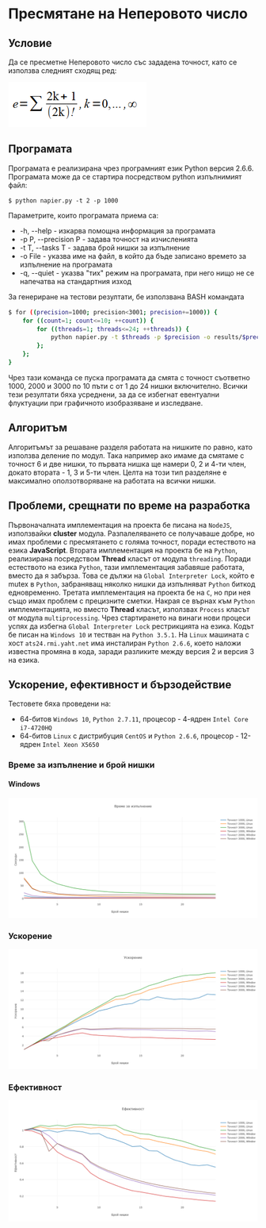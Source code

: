 # Пресмятане на Неперовото число

## Условие
Да се пресметне Неперовото число със зададена точност, като се използва следният сходящ ред:

![Формула](https://raw.githubusercontent.com/Mitko-Kerezov/napier-constant/master/formula.png)

## Програмата

Програмата е реализирана чрез програмният език Python версия 2.6.6. Програмата може да се стартира посредством python изпълнимият файл:
```Shell
$ python napier.py -t 2 -p 1000
```

Параметрите, които програмата приема са:
* -h, --help - изкарва помощна информация за програмата
* -p P, --precision P - задава точност на изчисленията
* -t T, --tasks T - задава брой нишки за изпълнение
* -o File - указва име на файл, в който да бъде записано времето за изпълнение на програмата
* -q, --quiet - указва "тих" режим на програмата, при него нищо не се напечатва на стандартния изход

За генериране на тестови резултати, бе използвана BASH командата

```BASH
$ for ((precision=1000; precision<3001; precision+=1000)) {
    for ((count=1; count<=10; ++count)) {
        for ((threads=1; threads<=24; ++threads)) {
            python napier.py -t $threads -p $precision -o results/$precision/$threads.txt -q;
        };
    };
}
```

Чрез тази команда се пуска програмата да смята с точност съответно 1000, 2000 и 3000 по 10 пъти с от 1 до 24 нишки включително. Всички тези резултати бяха усреднени, за да се избегнат евентуални флуктуации при графичното изобразяване и изследване.

## Алгоритъм
Алгоритъмът за решаване разделя работата на нишките по равно, като използва деление по модул. Така например ако имаме да смятаме с точност 6 и две нишки, то първата нишка ще намери 0, 2 и 4-ти член, докато втората - 1, 3 и 5-ти член. Целта на този тип разделяне е максимално оползотворяване на работата на всички нишки.

## Проблеми, срещнати по време на разработка
Първоначалната имплементация на проекта бе писана на `NodeJS`, използвайки **cluster** модула. Разпалеляването се получаваше добре, но имах проблеми с пресмятането с голяма точност, поради естеството на езика **JavaScript**. Втората имплементация на проекта бе на `Python`, реализирана посредством **Thread** класът от модула `threading`. Поради естеството на езика `Python`, тази имплементация забавяше работата, вместо да я забърза. Това се дължи на `Global Interpreter Lock`, който е mutex в `Python`, забраняващ няколко нишки да изпълняват `Python` биткод едновременно. Третата имплементация на проекта бе на `C`, но при нея също имах проблем с прецизните сметки. Накрая се върнах към `Python` имплементацията, но вместо **Thread** класът, използвах `Process` класът от модула `multiprocessing`. Чрез стартирането на винаги нови процеси успях да избегна `Global Interpreter Lock` рестрикцията на езика. Кодът бе писан на `Windows 10` и тестван на `Python 3.5.1`. На `Linux` машината с хост `ats24.rmi.yaht.net` има инсталиран `Python 2.6.6`, което наложи известна промяна в кода, заради разликите между версия 2 и версия 3 на езика.

## Ускорение, ефективност и бързодействие
Тестовете бяха проведени на:
* 64-битов `Windows 10`, `Python 2.7.11`, процесор - 4-ядрен `Intel Core i7-4720HQ`
* 64-битов `Linux` с дистрибуция `CentOS` и `Python 2.6.6`, процесор - 12-ядрен `Intel Xeon X5650`

### Време за изпълнение и брой нишки
#### Windows
![Време за изпълнение](https://raw.githubusercontent.com/Mitko-Kerezov/napier-constant/master/results/plots/execution-time.png)

### Ускорение
![Ускорение](https://raw.githubusercontent.com/Mitko-Kerezov/napier-constant/master/results/plots/acceleration.png)

### Ефективност
![Ефективност](https://raw.githubusercontent.com/Mitko-Kerezov/napier-constant/master/results/plots/efficiency.png)

